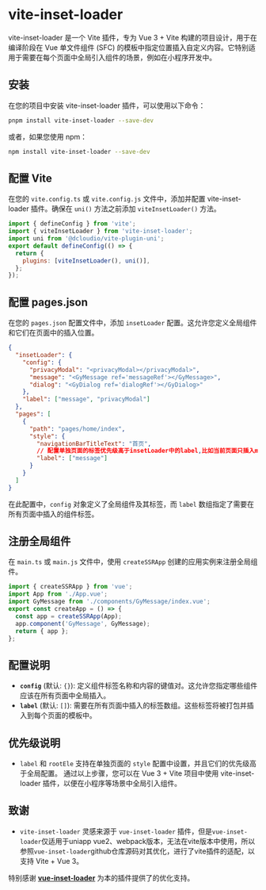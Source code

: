 # vite-inset-loader
vite-inset-loader 是一个 Vite 插件，专为 Vue 3 + Vite 构建的项目设计，用于在编译阶段在 Vue 单文件组件 (SFC) 的模板中指定位置插入自定义内容。它特别适用于需要在每个页面中全局引入组件的场景，例如在小程序开发中。
## 安装
在您的项目中安装 vite-inset-loader 插件，可以使用以下命令：
```bash
pnpm install vite-inset-loader --save-dev
```
或者，如果您使用 npm：
```bash
npm install vite-inset-loader --save-dev
```
## 配置 Vite
在您的 `vite.config.ts` 或 `vite.config.js` 文件中，添加并配置 vite-inset-loader 插件。确保在 `uni()` 方法之前添加 `viteInsetLoader()` 方法。
```javascript
import { defineConfig } from 'vite';
import { viteInsetLoader } from 'vite-inset-loader';
import uni from '@dcloudio/vite-plugin-uni';
export default defineConfig(() => {
  return {
    plugins: [viteInsetLoader(), uni()],
  };
});
```
## 配置 pages.json
在您的 `pages.json` 配置文件中，添加 `insetLoader` 配置。这允许您定义全局组件和它们在页面中的插入位置。
```json
{
  "insetLoader": {
    "config": {
      "privacyModal": "<privacyModal></privacyModal>",
      "message": "<GyMessage ref='messageRef'></GyMessage>",
      "dialog": "<GyDialog ref='dialogRef'></GyDialog>"
    },
    "label": ["message", "privacyModal"]
  },
  "pages": [
    {
      "path": "pages/home/index",
      "style": {
        "navigationBarTitleText": "首页",
        // 配置单独页面的标签优先级高于insetLoader中的label,比如当前页面只插入message，那么privacyModal组件就不会插入
        "label": ["message"]
      }
    }
  ]
}
```
在此配置中，`config` 对象定义了全局组件及其标签，而 `label` 数组指定了需要在所有页面中插入的组件标签。
## 注册全局组件
在 `main.ts` 或 `main.js` 文件中，使用 `createSSRApp` 创建的应用实例来注册全局组件。
```javascript
import { createSSRApp } from 'vue';
import App from './App.vue';
import GyMessage from './components/GyMessage/index.vue';
export const createApp = () => {
  const app = createSSRApp(App);
  app.component('GyMessage', GyMessage);
  return { app };
};
```
## 配置说明
- **`config`** (默认: `{}`): 定义组件标签名称和内容的键值对。这允许您指定哪些组件应该在所有页面中全局插入。
- **`label`** (默认: `[]`): 需要在所有页面中插入的标签数组。这些标签将被打包并插入到每个页面的模板中。
## 优先级说明
- `label` 和 `rootEle` 支持在单独页面的 `style` 配置中设置，并且它们的优先级高于全局配置。
通过以上步骤，您可以在 Vue 3 + Vite 项目中使用 vite-inset-loader 插件，以便在小程序等场景中全局引入组件。

## 致谢
- `vite-inset-loader` 灵感来源于 `vue-inset-loader` 插件，但是`vue-inset-loader`仅适用于uniapp vue2、webpack版本，无法在vite版本中使用，所以参照`vue-inset-loader`github仓库源码对其优化，进行了vite插件的适配，以支持 Vite + Vue 3。

特别感谢 **[vue-inset-loader](https://github.com/1977474741/vite-inset-loader)** 为本的插件提供了的优化支持。



